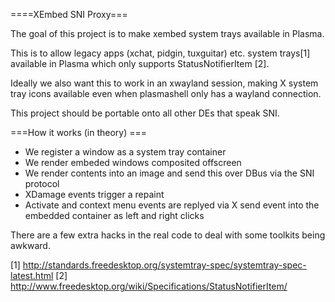 ====XEmbed SNI Proxy===

The goal of this project is to make xembed system trays available in Plasma.

This is to allow legacy apps (xchat, pidgin, tuxguitar) etc. system trays[1] available in Plasma which only supports StatusNotifierItem [2].

Ideally we also want this to work in an xwayland session, making X system tray icons available even when plasmashell only has a wayland connection.

This project should be portable onto all other DEs that speak SNI.

===How it works (in theory) ===

* We register a window as a system tray container
* We render embeded windows composited offscreen
* We render contents into an image and send this over DBus via the SNI protocol
* XDamage events trigger a repaint
* Activate and context menu events are replyed via X send event into the embedded container as left and right clicks

There are a few extra hacks in the real code to deal with some toolkits being awkward.

[1] http://standards.freedesktop.org/systemtray-spec/systemtray-spec-latest.html
[2] http://www.freedesktop.org/wiki/Specifications/StatusNotifierItem/
